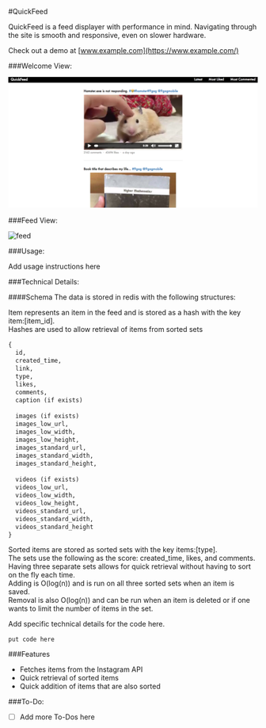 #QuickFeed

QuickFeed is a feed displayer with performance in mind. Navigating through the site is smooth and responsive, even on slower hardware.

Check out a demo at [www.example.com](https://www.example.com/)

###Welcome View:

![welcome]

###Feed View:

![feed]

###Usage:

Add usage instructions here

###Technical Details:

####Schema
The data is stored in redis with the following structures:

Item represents an item in the feed and is stored as a hash with the key item:[item_id].  
Hashes are used to allow retrieval of items from sorted sets
```
{
  id,
  created_time,
  link,
  type,
  likes,
  comments,
  caption (if exists)
  
  images (if exists)
  images_low_url,
  images_low_width,
  images_low_height,
  images_standard_url,
  images_standard_width,
  images_standard_height,
  
  videos (if exists)
  videos_low_url,
  videos_low_width,
  videos_low_height,
  videos_standard_url,
  videos_standard_width,
  videos_standard_height
}
```

Sorted items are stored as sorted sets with the key items:[type].  
The sets use the following as the score: created_time, likes, and comments.  
Having three separate sets allows for quick retrieval without having to sort on the fly each time.   
Adding is O(log(n)) and is run on all three sorted sets when an item is saved.  
Removal is also O(log(n)) and can be run when an item is deleted or if one wants to limit the number of items in the set.


Add specific technical details for the code here.

```
put code here
```

###Features
* Fetches items from the Instagram API
* Quick retrieval of sorted items
* Quick addition of items that are also sorted

###To-Do:
* [ ] Add more To-Dos here


[welcome]: ./docs/images/welcome.png
[feed]: ./docs/images/feed.png
